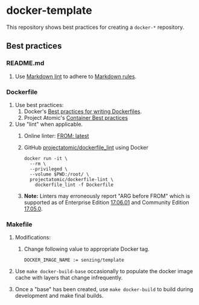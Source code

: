 # docker-template

This repository shows best practices for creating a `docker-*` repository.

## Best practices

### README.md

1. Use [Markdown lint](https://dlaa.me/markdownlint/) to adhere to
    [Markdown rules](https://github.com/DavidAnson/markdownlint/blob/master/doc/Rules.md).

### Dockerfile

1. Use best practices:
    1. Docker's [Best practices for writing Dockerfiles](https://docs.docker.com/develop/develop-images/dockerfile_best-practices/).
    1. Project Atomic's [Container Best practices](http://docs.projectatomic.io/container-best-practices)
1. Use "lint" when applicable.
    1. Online linter: [FROM: latest](https://www.fromlatest.io)
    1. GitHub [projectatomic/dockerfile_lint](https://github.com/projectatomic/dockerfile_lint) using Docker

        ```console
        docker run -it \
          --rm \
          --privileged \
          --volume $PWD:/root/ \
          projectatomic/dockerfile-lint \
            dockerfile_lint -f Dockerfile
        ```

    1. **Note:** Linters may erroneously report "ARG before FROM" which is supported as of
        Enterprise Edition [17.06.01](https://docs.docker.com/engine/release-notes/#17061-ee-1) and
        Community Edition [17.05.0](https://docs.docker.com/engine/release-notes/#17050-ce).

### Makefile

1. Modifications:
    1. Change following value to appropriate Docker tag.

        ```make
        DOCKER_IMAGE_NAME := senzing/template
        ```

1. Use `make docker-build-base` occasionally to populate the docker image cache with layers that change infrequently.
1. Once a "base" has been created, use `make docker-build` to build during development and make final builds.
